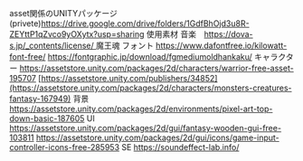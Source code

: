 asset関係のUNITYパッケージ(privete)https://drive.google.com/drive/folders/1GdfBhOjd3u8R-ZEYttP1qZvco9yOXytx?usp=sharing
使用素材
音楽　[https://dova-s.jp/_contents/license/
](https://dova-s.jp/)
魔王魂
フォント
https://www.dafontfree.io/kilowatt-font-free/
https://fontgraphic.jp/download/fgmediumoldhankaku/
キャラクター
https://assetstore.unity.com/packages/2d/characters/warrior-free-asset-195707
[https://assetstore.unity.com/publishers/34852](https://assetstore.unity.com/packages/2d/characters/monsters-creatures-fantasy-167949)
背景
https://assetstore.unity.com/packages/2d/environments/pixel-art-top-down-basic-187605
UI
https://assetstore.unity.com/packages/2d/gui/fantasy-wooden-gui-free-103811
https://assetstore.unity.com/packages/2d/gui/icons/game-input-controller-icons-free-285953
SE
https://soundeffect-lab.info/
